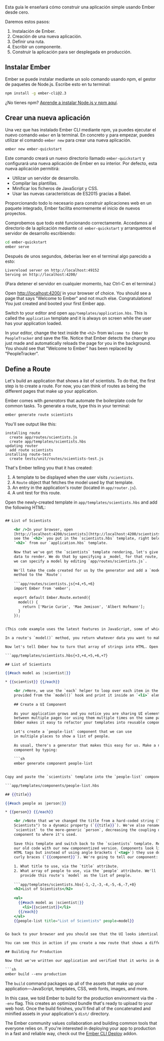 Esta guía le enseñará cómo construir una aplicación simple usando Ember desde cero.

Daremos estos pasos:

  1. Instalación de Ember.
  2. Creación de una nueva aplicación.
  3. Definir una ruta.
  4. Escribir un componente.
  5. Construir la aplicación para ser desplegada en producción.

## Instalar Ember

Ember se puede instalar mediante un solo comando usando npm, el gestor de paquetes de Node.js. Escribe esto en tu terminal:

```sh
npm install -g ember-cli@2.3
```

¿No tienes npm? [Aprende a instalar Node.js y npm aquí](https://docs.npmjs.com/getting-started/installing-node).

## Crear una nueva aplicación

Una vez que has instalado Ember CLI mediante npm, ya puedes ejecutar el nuevo comando `ember` en la terminal. En concreto y para empezar, puedes utilizar el comando `ember new` para crear una nueva aplicación.

```sh
ember new ember-quickstart
```

Este comando creará un nuevo directorio llamado `ember-quickstart` y configurará una nueva aplicación de Ember en su interior. Por defecto, esta nueva aplicación permitirá:

* Utilizar un servidor de desarrollo.
* Compilar las plantillas.
* Minificar los ficheros de JavaScript y CSS.
* Usar las nuevas características de ES2015 gracias a Babel.

Proporcionando todo lo necesario para construir aplicaciones web en un paquete integrado, Ember facilita enormemente el inicio de nuevos proyectos.

Comprobemos que todo esté funcionando correctamente. Accedamos al directorio de la aplicación mediante `cd ember-quickstart` y arranquemos el servidor de desarrollo escribiendo:

```sh
cd ember-quickstart
ember serve
```

Después de unos segundos, deberías leer en el terminal algo parecido a esto:

```text
Livereload server on http://localhost:49152
Serving on http://localhost:4200/
```

(Para detener el servidor en cualquier momento, haz Ctrl-C en el terminal.)

Open [http://localhost:4200/](http://localhost:4200) in your browser of choice. You should see a page that says "Welcome to Ember" and not much else. Congratulations! You just created and booted your first Ember app.

Switch to your editor and open `app/templates/application.hbs`. This is called the `application` template and it is always on screen while the user has your application loaded.

In your editor, change the text inside the `<h2>` from `Welcome to
Ember` to `PeopleTracker` and save the file. Notice that Ember detects the change you just made and automatically reloads the page for you in the background. You should see that "Welcome to Ember" has been replaced by "PeopleTracker".

## Define a Route

Let's build an application that shows a list of scientists. To do that, the first step is to create a route. For now, you can think of routes as being the different pages that make up your application.

Ember comes with *generators* that automate the boilerplate code for common tasks. To generate a route, type this in your terminal:

```sh
ember generate route scientists
```

You'll see output like this:

```text
installing route
  create app/routes/scientists.js
  create app/templates/scientists.hbs
updating router
  add route scientists
installing route-test
  create tests/unit/routes/scientists-test.js
```

That's Ember telling you that it has created:

  1. A template to be displayed when the user visits `/scientists`.
  2. A `Route` object that fetches the model used by that template.
  3. An entry in the application's router (located in `app/router.js`).
  4. A unit test for this route.

Open the newly-created template in `app/templates/scientists.hbs` and add the following HTML:

```app/templates/scientists.hbs 

## List of Scientists

    <br />In your browser, open
    [http://localhost:4200/scientists](http://localhost:4200/scientists). You should
    see the `<h2>` you put in the `scientists.hbs` template, right below the
    `<h2>` from our `application.hbs` template.
    
    Now that we've got the `scientists` template rendering, let's give it some
    data to render. We do that by specifying a _model_ for that route, and
    we can specify a model by editing `app/routes/scientists.js`.
    
    We'll take the code created for us by the generator and add a `model()`
    method to the `Route`:
    
    ```app/routes/scientists.js{+4,+5,+6}
    import Ember from 'ember';
    
    export default Ember.Route.extend({
      model() {
        return ['Marie Curie', 'Mae Jemison', 'Albert Hofmann'];
      }
    });
    

(This code example uses the latest features in JavaScript, some of which you may not be familiar with. Learn more with this [overview of the newest JavaScript features](https://ponyfoo.com/articles/es6).)

In a route's `model()` method, you return whatever data you want to make available to the template. If you need to fetch data asynchronously, the `model()` method supports any library that uses [JavaScript Promises](https://developer.mozilla.org/en-US/docs/Web/JavaScript/Reference/Global_Objects/Promise).

Now let's tell Ember how to turn that array of strings into HTML. Open the `scientists` template and add some Handlebars code to loop through the array and print it:

```app/templates/scientists.hbs{+3,+4,+5,+6,+7} 

## List of Scientists

{{#each model as |scientist|}} 

* {{scientist}} {{/each}} 

    <br />Here, we use the `each` helper to loop over each item in the array we
    provided from the `model()` hook and print it inside an `<li>` element.
    
    ## Create a UI Component
    
    As your application grows and you notice you are sharing UI elements
    between multiple pages (or using them multiple times on the same page),
    Ember makes it easy to refactor your templates into reusable components.
    
    Let's create a `people-list` component that we can use
    in multiple places to show a list of people.
    
    As usual, there's a generator that makes this easy for us. Make a new
    component by typing:
    
    ```sh
    ember generate component people-list
    

Copy and paste the `scientists` template into the `people-list` component's template and edit it to look as follows:

```app/templates/components/people-list.hbs 

## {{title}}

{{#each people as |person|}} 

* {{person}} {{/each}} 

    <br />Note that we've changed the title from a hard-coded string ("List of
    Scientists") to a dynamic property (`{{title}}`). We've also renamed
    `scientist` to the more-generic `person`, decreasing the coupling of our
    component to where it's used.
    
    Save this template and switch back to the `scientists` template. Replace all
    our old code with our new componentized version. Components look like
    HTML tags but instead of using angle brackets (`<tag>`) they use double
    curly braces (`{{component}}`). We're going to tell our component:
    
    1. What title to use, via the `title` attribute.
    2. What array of people to use, via the `people` attribute. We'll
       provide this route's `model` as the list of people.
    
    ```app/templates/scientists.hbs{-1,-2,-3,-4,-5,-6,-7,+8}
    <h2>List of Scientists</h2>
    
    <ul>
      {{#each model as |scientist|}}
        <li>{{scientist}}</li>
      {{/each}}
    </ul>
    {{people-list title="List of Scientists" people=model}}
    

Go back to your browser and you should see that the UI looks identical. The only difference is that now we've componentized our list into a version that's more reusable and more maintainable.

You can see this in action if you create a new route that shows a different list of people. As an exercise for the reader, you may try to create a `programmers` route that shows a list of famous programmers. By re-using the `people-list` component, you can do it in almost no code at all.

## Building For Production

Now that we've written our application and verified that it works in development, it's time to get it ready to deploy to our users. To do so, run the following command:

```sh
ember build --env production
```

The `build` command packages up all of the assets that make up your application&mdash;JavaScript, templates, CSS, web fonts, images, and more.

In this case, we told Ember to build for the production environment via the `--env` flag. This creates an optimized bundle that's ready to upload to your web host. Once the build finishes, you'll find all of the concatenated and minified assets in your application's `dist/` directory.

The Ember community values collaboration and building common tools that everyone relies on. If you're interested in deploying your app to production in a fast and reliable way, check out the [Ember CLI Deploy](http://ember-cli.github.io/ember-cli-deploy/) addon.